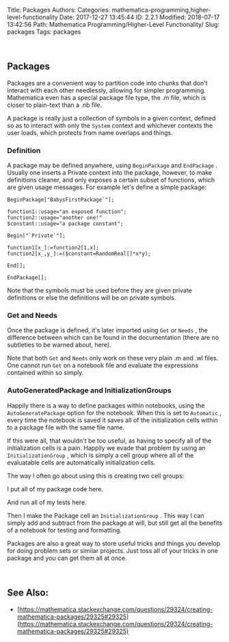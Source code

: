 Title: Packages
Authors: 
Categories: mathematica-programming,higher-level-functionality
Date: 2017-12-27 13:45:44
ID: 2.2.1
Modified: 2018-07-17 13:42:56
Path: Mathematica Programming/Higher-Level Functionality/
Slug: packages
Tags: packages

<a id="packages" style="width:0;height:0;margin:0;padding:0;">&zwnj;</a>

## Packages

Packages are a convenient way to partition code into chunks that don't interact with each other needlessly, allowing for simpler programming. Mathematica even has a special package file type, the .m file, which is closer to plain-text than a .nb file.

A package is really just a collection of symbols in a given context, defined so as to interact with only the  ```System```  context and whichever contexts the user loads, which protects from name overlaps and things.

### Definition

A package may be defined anywhere, using  ```BeginPackage```  and  ```EndPackage``` . Usually one inserts a Private context into the package, however, to make definitions cleaner, and only exposes a certain subset of functions, which are given usage messages. For example let's define a simple package:

    BeginPackage["BabysFirstPackage`"];

    function1::usage="an exposed function";
    function2::usage="another one!"
    $constant::usage="a package constant";

    Begin["`Private`"];

    function1[x_]:=function2[1,x];
    function2[x_,y_]:=($constant=RandomReal[]*x*y);

    End[];

    EndPackage[];

Note that the symbols must be used before they are given private definitions or else the definitions will be on private symbols.

### Get and Needs

Once the package is defined, it's later imported using  ```Get```  or  ```Needs``` , the difference between which can be found in the documentation (there are no subtleties to be warned about, here).

Note that both  ```Get```  and  ```Needs```  only work on these very plain .m and .wl files. One cannot run  ```Get```  on a notebook file and evaluate the expressions contained within so simply.

### AutoGeneratedPackage and InitializationGroups

Happily there is a way to define packages within notebooks, using the  ```AutoGeneratePackage```  option for the notebook. When this is set to  ```Automatic``` , every time the notebook is saved it saves all of the initialization cells within to a package file with the same file name.

If this were all, that wouldn't be too useful, as having to specify all of the initialization cells is a pain. Happily we evade that problem by using an  ```InitializationGroup``` , which is simply a cell group where all of the evaluatable cells are automatically initialization cells.

The way I often go about using this is creating two cell groups:

I put all of my package code here.

And run all of my tests here.

Then I make the Package cell an  ```InitializationGroup``` . This way I can simply add and subtract from the package at will, but still get all the benefits of a notebook for testing and formatting.

Packages are also a great way to store useful tricks and things you develop for doing problem sets or similar projects. Just toss all of your tricks in one package and you can get them all at once.

<a id="see-also" style="width:0;height:0;margin:0;padding:0;">&zwnj;</a>

## See Also:

* [https://mathematica.stackexchange.com/questions/29324/creating-mathematica-packages/29325#29325](https://mathematica.stackexchange.com/questions/29324/creating-mathematica-packages/29325#29325)